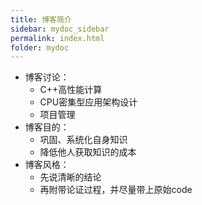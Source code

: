 ```yaml
---
title: 博客简介
sidebar: mydoc_sidebar
permalink: index.html
folder: mydoc
---
```


- 博客讨论：
   - C++高性能计算
   - CPU密集型应用架构设计
   - 项目管理
- 博客目的：
   - 巩固、系统化自身知识
   - 降低他人获取知识的成本
- 博客风格：
   - 先说清晰的结论
   - 再附带论证过程，并尽量带上原始code